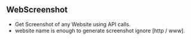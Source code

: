## WebScreenshot
<ul>
  <li>Get Screenshot of any Website using API calls.</li>
  <li>website name is enough to generate screenshot ignore [http / www].</li>
</ul>  
